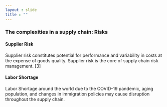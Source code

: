 ```yaml
---
layout : slide
title : ""
---
```

### The complexities in a supply chain: Risks

#### Supplier Risk
Supplier risk constitutes potential for performance and variability in costs at the expense of goods quality. Supplier risk is the core of supply chain risk management. [3]
#### Labor Shortage
Labor Shortage around the world due to the COVID-19 pandemic, aging population, and changes in immigration policies may cause disruption throughout the supply chain.

